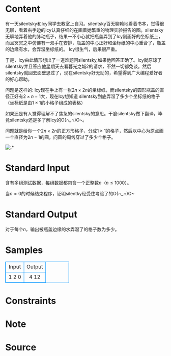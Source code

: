 
# Content

有一天silentsky和lcy同学去教室上自习。silentsky百无聊赖地看着书本，觉得很无聊，看着右手边的lcy认真仔细的在画着她繁重的物理实验报告的图。silentsky无聊地弄着他的脉动瓶子，结果一不小心就把瓶盖弄到了lcy刚画好的坐标纸上，而且冥冥之中仿佛有一双手在安排，瓶盖的中心正好和坐标纸的中心重合了，瓶盖的边缘有水，会弄湿坐标纸的。 lcy很生气，后果很严重。

于是，lcy由此情形想出了一道难题问silentsky,如果他回答正确了。lcy就原谅了silentsky并且答应他星期天去看暮光之城2的请求，不然一切都免谈。然后silentsky就回去面壁思过了，现在silentsky好无助的，希望得到广大编程爱好者的好心帮助。

问题是这样的: lcy现在手上有一张$2n \times 2n$的坐标纸，而silentsky的圆形瓶盖的直径正好有$2\times n-1$大，现在lcy想知道 silentsky到底弄湿了多少个坐标纸的格子（坐标纸是由$1\times 1$的小格子组成的表格）

如果还是有人觉得理解不了焦急的silentsky的意思。干脆silentsky做下翻译，毕竟silentsky还是多了解lcy的O(∩_∩)O~。

问题就是给你一个$2n\times 2n$的正方形格子，分成$1\times 1$的格子，然后以中心为原点画一个直径为$2n - 1$的圆，问圆的周线穿过了多少个格子。

![.*](/source/lutece/yue-hui/img/aHR0cHM6Ly9hY20udWVzdGMuZWR1LmNuL21lZGlhL2ltYWdlL3Byb2JsZW0vMTU2LzIwMTQwMjAyMjIwNDE0OTU4MTkucG5n.png)

# Standard Input

含有多组测试数据，每组数据都包含一个正整数$n$（$n\leq 1000$）。

当$n = 0$的时候结束程序，证明silentky经受住考验了的O(∩_∩)O~

# Standard Output

对于每个$n$，输出被瓶盖边缘的水弄湿了的格子数为多少。

# Samples

<style>
        table,table tr th, table tr td { border:1px solid #0094ff; }
        table { width: 200px; min-height: 25px; line-height: 25px; text-align: center; border-collapse: collapse;}   
    </style>
<table>
	<tr>
		<td>Input</td>
		<td>Output</td>
	</tr>
<tr><td>1
2
0</td><td>4
12</td></tr></table>


# Constraints



# Note



# Source



